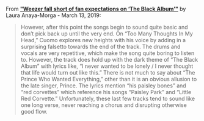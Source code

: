 
From [**"Weezer fall short of fan expectations on ‘The Black Album’"**](https://www.highlandernews.org/35099/35099/) by Laura Anaya-Morga - March 13, 2019:

> However, after this point the songs begin to sound quite basic and don’t pick back up until the very end. On “Too Many Thoughts In My Head,” Cuomo explores new heights with his voice by adding in a surprising falsetto towards the end of the track. The drums and vocals are very repetitive, which make the song quite boring to listen to. However, the track does hold up with the dark theme of “The Black Album” with lyrics like, “I never wanted to be lonely / I never thought that life would turn out like this.” There is not much to say about “The Prince Who Wanted Everything,” other than it is an obvious allusion to the late singer, Prince. The lyrics mention “his paisley bones” and “red corvettes” which reference his songs “Paisley Park” and “Little Red Corvette.” Unfortunately, these last few tracks tend to sound like one long verse, never reaching a chorus and disrupting otherwise good flow.
